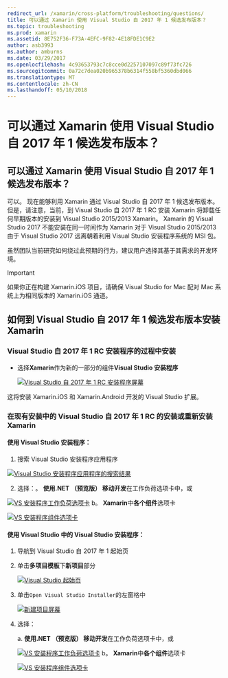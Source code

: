 ```yaml
---
redirect_url: /xamarin/cross-platform/troubleshooting/questions/
title: 可以通过 Xamarin 使用 Visual Studio 自 2017 年 1 候选发布版本？
ms.topic: troubleshooting
ms.prod: xamarin
ms.assetid: 8E752F36-F73A-4EFC-9F82-4E18FDE1C9E2
author: asb3993
ms.author: amburns
ms.date: 03/29/2017
ms.openlocfilehash: 4c93653793c7c8cce0d2257107097c89f73fc726
ms.sourcegitcommit: 0a72c7dea020b965378b6314f558bf5360dbd066
ms.translationtype: MT
ms.contentlocale: zh-CN
ms.lasthandoff: 05/10/2018
---
```

# <a name="can-i-use-visual-studio-2017-release-candidate-with-xamarin"></a>可以通过 Xamarin 使用 Visual Studio 自 2017 年 1 候选发布版本？

## <a name="can-i-use-visual-studio-2017-release-candidate-with-xamarin"></a>可以通过 Xamarin 使用 Visual Studio 自 2017 年 1 候选发布版本？

可以。 现在能够利用 Xamarin 通过 Visual Studio 自 2017 年 1 候选发布版本。 但是，请注意，当前，到 Visual Studio 自 2017 年 1 RC 安装 Xamarin 将卸载任何早期版本的安装到 Visual Studio 2015/2013 Xamarin。 Xamarin 的 Visual Studio 2017 不能安装在同一时间作为 Xamarin 对于 Visual Studio 2015/2013 由于 Visual Studio 2017 远离朝着利用 Visual Studio 安装程序系统的 MSI 包。

虽然团队当前研究如何绕过此预期的行为，建议用户选择其基于其需求的开发环境。 

> [!IMPORTANT]
> 如果你正在构建 Xamarin.iOS 项目，请确保 Visual Studio for Mac 配对 Mac 系统上为相同版本的 Xamarin.iOS 通道。

## <a name="how-do-i-install-xamarin-to-visual-studio-2017-release-candidate"></a>如何到 Visual Studio 自 2017 年 1 候选发布版本安装 Xamarin

### <a name="installing-during-the-visual-studio-2017-rc-installer"></a>Visual Studio 自 2017 年 1 RC 安装程序的过程中安装

* 选择**Xamarin**作为新的一部分的组件**Visual Studio 安装程序**

  [![](visualstudio-2017-rc-images/install1-sml.png "Visual Studio 自 2017 年 1 RC 安装程序屏幕")](visualstudio-2017-rc-images/install1-orig.png#lightbox)

这将安装 Xamarin.iOS 和 Xamarin.Android 开发的 Visual Studio 扩展。

### <a name="installing-or-reinstalling-xamarin-in-an-existing-installation-of-visual-studio-2017-rc"></a>在现有安装中的 Visual Studio 自 2017 年 1 RC 的安装或重新安装 Xamarin

#### <a name="using-the-visual-studio-installer"></a>使用 Visual Studio 安装程序：

1. 搜索 Visual Studio 安装程序应用程序

  [![](visualstudio-2017-rc-images/reinstall1-sml.png "Visual Studio 安装程序应用程序的搜索结果")](visualstudio-2017-rc-images/reinstall1-orig.png#lightbox)

2. 选择：。 **使用.NET （预览版） 移动开发**在工作负荷选项卡中，或

  [![](visualstudio-2017-rc-images/reinstall2-sml.png "VS 安装程序工作负荷选项卡")](visualstudio-2017-rc-images/reinstall2-orig.png#lightbox) b。 **Xamarin**中**各个组件**选项卡

  [![](visualstudio-2017-rc-images/reinstall3-sml.png "VS 安装程序组件选项卡")](visualstudio-2017-rc-images/reinstall3-orig.png#lightbox)

#### <a name="using-the-visual-studio-installer-within-visual-studio"></a>使用 Visual Studio 中的 Visual Studio 安装程序：
1. 导航到 Visual Studio 自 2017 年 1 起始页
2. 单击**多项目模板**下**新项目**部分

    [![](visualstudio-2017-rc-images/reinstall4-sml.png "Visual Studio 起始页")](visualstudio-2017-rc-images/reinstall4-orig.png#lightbox)
3. 单击`Open Visual Studio Installer`的左窗格中

    [![](visualstudio-2017-rc-images/reinstall5-sml.png "新建项目屏幕")](visualstudio-2017-rc-images/reinstall5-orig.png#lightbox)
4. 选择：
    
    a. **使用.NET （预览版） 移动开发**在工作负荷选项卡中，或

    [![](visualstudio-2017-rc-images/reinstall2-sml.png "VS 安装程序工作负荷选项卡")](visualstudio-2017-rc-images/reinstall2-orig.png#lightbox) b。 **Xamarin**中**各个组件**选项卡

    [![](visualstudio-2017-rc-images/reinstall3-sml.png "VS 安装程序组件选项卡")](visualstudio-2017-rc-images/reinstall3-orig.png#lightbox)
